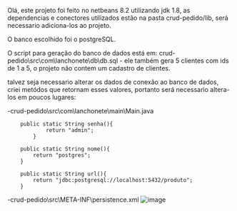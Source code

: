 Olá, este projeto foi feito no netbeans 8.2 utilizando jdk 1.8, as dependencias e conectores utilizados estão na pasta crud-pedido/lib,
será necessario adiciona-los ao projeto.

O banco escolhido foi o postgreSQL.

O script para geração do banco de dados está em: crud-pedido\src\com\lanchonete\db\db.sql - ele também gera 5 clientes com ids de 1 a 5, o projeto não contem
um cadastro de clientes.

talvez seja necessario alterar os dados de conexão ao banco de dados, criei metódos que retornam esses valores, portanto será necessario altera-los em poucos lugares:

-crud-pedido\src\com\lanchonete\main\Main.java

        public static String senha(){
                return "admin";
            }

        public static String nome(){
            return "postgres";
        }

        public static String url(){
            return "jdbc:postgresql://localhost:5432/produto";
        }

-crud-pedido\src\META-INF\persistence.xml
        ![image](https://user-images.githubusercontent.com/51453681/189116485-a235bca6-e35b-4078-b8e2-5ff486582918.png)
